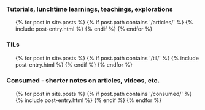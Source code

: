 ---
---

<h3>Tutorials, lunchtime learnings, teachings, explorations</h3>
<ul class="post-list">
{% for post in site.posts %} 
    {% if post.path contains '/articles/' %} 
    {% include post-entry.html %}
    {% endif %} 
{% endfor %}
</ul>

<h3>TILs</h3>
<ul class="post-list">
{% for post in site.posts %} 
    {% if post.path contains '/til/' %} 
    {% include post-entry.html %}
    {% endif %} 
{% endfor %}
</ul>

<h3>Consumed - shorter notes on articles, videos, etc.</h3>
<ul class="post-list">
{% for post in site.posts %} 
    {% if post.path contains '/consumed/' %} 
    {% include post-entry.html %}
    {% endif %} 
{% endfor %}
</ul>
